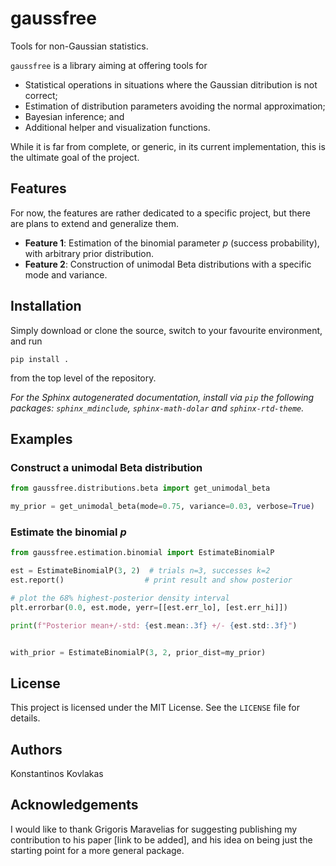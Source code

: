 # gaussfree

Tools for non-Gaussian statistics.

`gaussfree` is a library aiming at offering tools for

* Statistical operations in situations where the Gaussian ditribution is not correct;
* Estimation of distribution parameters avoiding the normal approximation;
* Bayesian inference; and
* Additional helper and visualization functions.

While it is far from complete, or generic, in its current implementation, this
is the ultimate goal of the project.

## Features

For now, the features are rather dedicated to a specific project, but there are plans to extend and generalize them.

* **Feature 1**: Estimation of the binomial parameter $p$ (success probability),
                 with arbitrary prior distribution.
* **Feature 2**: Construction of unimodal Beta distributions with a specific
                 mode and variance.

## Installation

Simply download or clone the source, switch to your favourite environment, and run

`pip install .`

from the top level of the repository.

*For the Sphinx autogenerated documentation,
install via `pip` the following packages:
`sphinx_mdinclude`, `sphinx-math-dolar` and `sphinx-rtd-theme`.*

## Examples

### Construct a unimodal Beta distribution

```python
from gaussfree.distributions.beta import get_unimodal_beta

my_prior = get_unimodal_beta(mode=0.75, variance=0.03, verbose=True)
```

### Estimate the binomial $p$

```python
from gaussfree.estimation.binomial import EstimateBinomialP

est = EstimateBinomialP(3, 2)  # trials n=3, successes k=2
est.report()                  # print result and show posterior

# plot the 68% highest-posterior density interval
plt.errorbar(0.0, est.mode, yerr=[[est.err_lo], [est.err_hi]])

print(f"Posterior mean+/-std: {est.mean:.3f} +/- {est.std:.3f}")


with_prior = EstimateBinomialP(3, 2, prior_dist=my_prior)

```

## License

This project is licensed under the MIT License. See the `LICENSE` file for details.

## Authors

Konstantinos Kovlakas

## Acknowledgements

I would like to thank Grigoris Maravelias for suggesting publishing my contribution to his paper [link to be added], and his idea on being just the starting point for a more general package.
